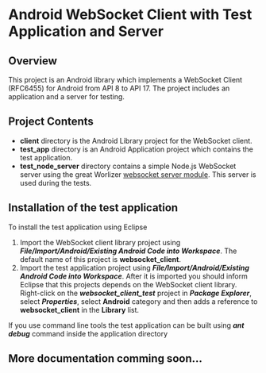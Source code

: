Android WebSocket Client with Test Application and Server
=========================================================

Overview
--------
This project is an Android library which implements a WebSocket Client (RFC6455) for Android from API 8 to API 17.
The project includes an application and a server for testing.


Project Contents
--------
- **client** directory is the Android Library project for the WebSocket client.
- **test_app** directory is an Android Application project which contains the test application.
- **test_node_server** directory contains a simple Node.js WebSocket server using the
  great Worlizer [websocket server module](https://github.com/Worlize/WebSocket-Node.git).
  This server is used during the tests.


Installation of the test application
------------------------------------

To install the test application using Eclipse 
1. Import the WebSocket client library project using
  ***File/Import/Android/Existing Android Code into Workspace***.
  The default name of this project is **websocket_client**.
2. Import the test application project using
  ***File/Import/Android/Existing Android Code into Workspace***.
  After it is imported you should inform Eclipse that this projects depends on the WebSocket
  client library. Right-click on the ***websocket_client_test*** project in ***Package Explorer***,
  select ***Properties***, select **Android** category and then adds a reference to **websocket_client**
  in the **Library** list.

If you use command line tools the test application can be built
using ***ant debug*** command inside the application directory


More documentation comming soon...
----------------------------------


